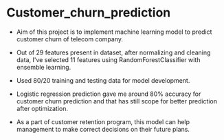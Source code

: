 # Customer_churn_prediction
* Aim of this project is to implement machine learning model to predict customer churn of telecom company.

* Out of 29 features present in dataset, after normalizing and cleaning data, I've selected 11 features using RandomForestClassifier with ensemble learning.

* Used 80/20 training and testing data for model development.

* Logistic regression prediction gave me around 80% accuracy for customer churn prediction and that has still scope for better prediction after optimization.

* As a part of customer retention program, this model can help management to make correct decisions on their future plans.
